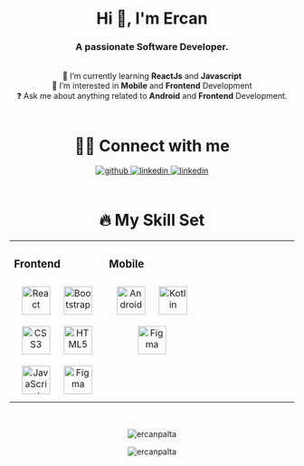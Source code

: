 <h1 align="center">Hi 👋, I'm Ercan</h1>
<h3 align="center">A passionate Software Developer.</h3>
<br/>

<div align="center">
🌱 I’m currently learning <b>ReactJs</b> and <b>Javascript</b> <br/>
👀 I’m interested in <b>Mobile</b> and <b>Frontend</b> Development <br/>
❓ Ask me about anything related to <b>Android</b> and <b>Frontend</b> Development.  
</div>

<br/>

<h1 align="center">🙋‍♂️ Connect with me</h2>
<div align="center">
<a href="https://github.com/ercanpalta" target="_blank">
<img src=https://img.shields.io/badge/github-%2324292e.svg?&style=for-the-badge&logo=github&logoColor=white alt=github style="margin-bottom: 5px;" />
</a>
<a href="https://linkedin.com/in/ercanpalta" target="_blank">
<img src=https://img.shields.io/badge/linkedin-%231E77B5.svg?&style=for-the-badge&logo=linkedin&logoColor=white alt=linkedin style="margin-bottom: 5px;" />
</a>
<a  href="mailto: ercan.palta@outlook.com" target="_blank">
<img src=https://img.shields.io/badge/email-orange.svg?&style=for-the-badge&logo=gmail&logoColor=white alt=linkedin style="margin-bottom: 5px;" />
</a>
</div>
  

<br/>  


<h1 align="center">🔥 My Skill Set </h1>  


<table align="center"><tr><td valign="top" width="33%">



### Frontend  
<div align="center">  
<a href="https://reactjs.org/" target="_blank"><img style="margin: 10px" src="https://profilinator.rishav.dev/skills-assets/react-original-wordmark.svg" alt="React" height="50" /></a>  
<a href="https://getbootstrap.com/docs/3.4/javascript/" target="_blank"><img style="margin: 10px" src="https://profilinator.rishav.dev/skills-assets/bootstrap-plain.svg" alt="Bootstrap" height="50" /></a>  
<a href="https://www.w3schools.com/css/" target="_blank"><img style="margin: 10px" src="https://profilinator.rishav.dev/skills-assets/css3-original-wordmark.svg" alt="CSS3" height="50" /></a>  
<a href="https://en.wikipedia.org/wiki/HTML5" target="_blank"><img style="margin: 10px" src="https://profilinator.rishav.dev/skills-assets/html5-original-wordmark.svg" alt="HTML5" height="50" /></a>  
<a href="https://www.javascript.com/" target="_blank"><img style="margin: 10px" src="https://profilinator.rishav.dev/skills-assets/javascript-original.svg" alt="JavaScript" height="50" /></a>  
<a href="https://www.figma.com/" target="_blank"><img style="margin: 10px" src="https://profilinator.rishav.dev/skills-assets/figma-icon.svg" alt="Figma" height="50" /></a>  
</div>

</td><td valign="top" width="33%">



### Mobile  
<div align="center">  
<a href="https://www.android.com/intl/en_in/" target="_blank"><img style="margin: 10px" src="https://profilinator.rishav.dev/skills-assets/android-original-wordmark.svg" alt="Android" height="50" /></a>  
<a href="https://kotlinlang.org/" target="_blank"><img style="margin: 10px" src="https://profilinator.rishav.dev/skills-assets/kotlinlang-icon.svg" alt="Kotlin" height="50" /></a>    
<a href="https://www.figma.com/" target="_blank"><img style="margin: 10px" src="https://profilinator.rishav.dev/skills-assets/figma-icon.svg" alt="Figma" height="50" /></a>  
</div>

</td><td valign="top" width="33%">

</td></tr></table>  

<br/> 
<div align="center">
<p><img src="https://github-readme-stats.vercel.app/api?username=ercanpalta&show_icons=true&locale=en" alt="ercanpalta" /></p>
  
<p><img src="https://github-readme-streak-stats.herokuapp.com/?user=ercanpalta&" alt="ercanpalta" /></p>
</div>

